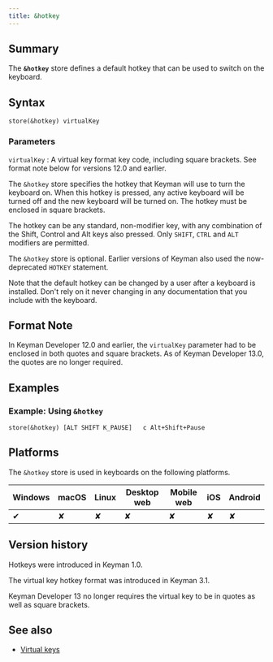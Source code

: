 ```yaml
---
title: &hotkey
---
```

  
## Summary

The **`&hotkey`** store defines a default hotkey that can be used to
switch on the keyboard.

## Syntax

```
store(&hotkey) virtualKey
```

### Parameters

`virtualKey`
:   A virtual key format key code, including square brackets. See format
    note below for versions 12.0 and earlier.

The `&hotkey` store specifies the hotkey that Keyman will use to turn
the keyboard on. When this hotkey is pressed, any active keyboard will
be turned off and the new keyboard will be turned on. The hotkey must be
enclosed in square brackets.

The hotkey can be any standard, non-modifier key, with any combination
of the Shift, Control and Alt keys also pressed. Only `SHIFT`, `CTRL`
and `ALT` modifiers are permitted.

The `&hotkey` store is optional. Earlier versions of Keyman also used
the now-deprecated `HOTKEY` statement.

Note that the default hotkey can be changed by a user after a keyboard
is installed. Don't rely on it never changing in any documentation that
you include with the keyboard.

## Format Note

In Keyman Developer 12.0 and earlier, the `virtualKey` parameter had to
be enclosed in both quotes and square brackets. As of Keyman Developer
13.0, the quotes are no longer required.

## Examples

### Example: Using `&hotkey`

```
store(&hotkey) [ALT SHIFT K_PAUSE]   c Alt+Shift+Pause
```

## Platforms

The `&hotkey` store is used in keyboards on the following platforms.

| Windows | macOS | Linux | Desktop web | Mobile web | iOS | Android |
|---------|-------|-------|-------------|------------|-----|---------|
| ✔       | ✘     | ✘     | ✘           | ✘          | ✘   | ✘       |

## Version history

Hotkeys were introduced in Keyman 1.0.

The virtual key hotkey format was introduced in Keyman 3.1.

Keyman Developer 13 no longer requires the virtual key to be in quotes
as well as square brackets.

## See also

-   [Virtual keys](../guide/virtual-keys)
